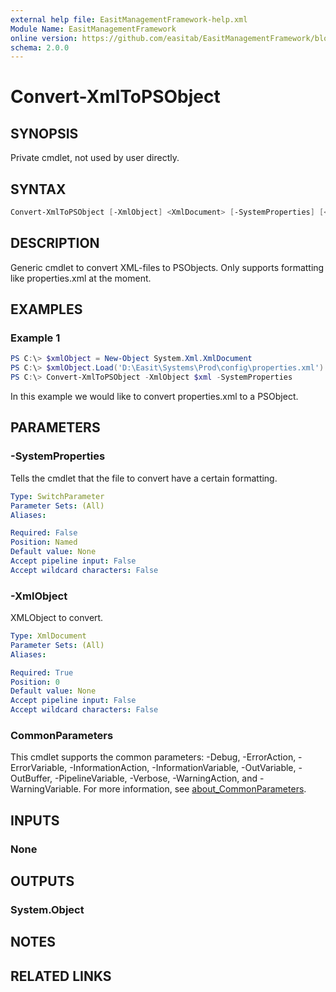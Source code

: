 ```yaml
---
external help file: EasitManagementFramework-help.xml
Module Name: EasitManagementFramework
online version: https://github.com/easitab/EasitManagementFramework/blob/development/docs/v1/Convert-XmlToPSObject.md
schema: 2.0.0
---
```


# Convert-XmlToPSObject

## SYNOPSIS

Private cmdlet, not used by user directly.

## SYNTAX

```powershell
Convert-XmlToPSObject [-XmlObject] <XmlDocument> [-SystemProperties] [<CommonParameters>]
```

## DESCRIPTION

Generic cmdlet to convert XML-files to PSObjects. Only supports formatting like properties.xml at the moment.

## EXAMPLES

### Example 1
```powershell
PS C:\> $xmlObject = New-Object System.Xml.XmlDocument
PS C:\> $xmlObject.Load('D:\Easit\Systems\Prod\config\properties.xml')
PS C:\> Convert-XmlToPSObject -XmlObject $xml -SystemProperties
```

In this example we would like to convert properties.xml to a PSObject.

## PARAMETERS

### -SystemProperties

Tells the cmdlet that the file to convert have a certain formatting.

```yaml
Type: SwitchParameter
Parameter Sets: (All)
Aliases:

Required: False
Position: Named
Default value: None
Accept pipeline input: False
Accept wildcard characters: False
```

### -XmlObject

XMLObject to convert.

```yaml
Type: XmlDocument
Parameter Sets: (All)
Aliases:

Required: True
Position: 0
Default value: None
Accept pipeline input: False
Accept wildcard characters: False
```

### CommonParameters

This cmdlet supports the common parameters: -Debug, -ErrorAction, -ErrorVariable, -InformationAction, -InformationVariable, -OutVariable, -OutBuffer, -PipelineVariable, -Verbose, -WarningAction, and -WarningVariable. For more information, see [about_CommonParameters](http://go.microsoft.com/fwlink/?LinkID=113216).

## INPUTS

### None
## OUTPUTS

### System.Object
## NOTES

## RELATED LINKS
